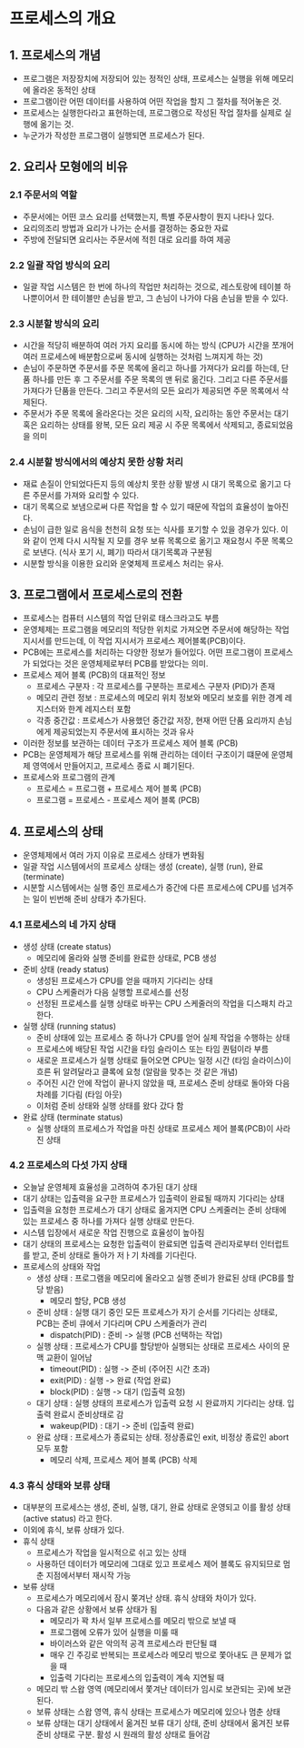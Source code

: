 # 프로세스의 개요
## 1. 프로세스의 개념
- 프로그램은 저장장치에 저장되어 있는 정적인 상태, 프로세스는 실행을 위해 메모리에 올라온 동적인 상태
- 프로그램이란 어떤 데이터를 사용하여 어떤 작업을 할지 그 절차를 적어놓은 것.
- 프로세스는 실행한다라고 표현하는데, 프로그램으로 작성된 작업 절차를 실제로 실행에 옮기는 것.
- 누군가가 작성한 프로그램이 실행되면 프로세스가 된다.

## 2. 요리사 모형에의 비유
### 2.1 주문서의 역할
- 주문서에는 어떤 코스 요리를 선택했는지, 특별 주문사항이 뭔지 나타나 있다.
- 요리의조리 방법과 요리가 나가는 순서를 결정하는 중요한 자료
- 주방에 전달되면 요리사는 주문서에 적힌 대로 요리를 하여 제공

### 2.2 일괄 작업 방식의 요리
- 일괄 작업 시스템은 한 번에 하나의 작업만 처리하는 것으로, 레스토랑에 테이블 하나뿐이어서 한 테이블만 손님을 받고, 그 손님이 나가야 다음 손님을 받을 수 있다.

### 2.3 시분할 방식의 요리
- 시간을 적당히 배분하여 여러 가지 요리를 동시에 하는 방식 (CPU가 시간을 쪼개어 여러 프로세스에 배분함으로써 동시에 실행하는 것처럼 느껴지게 하는 것)
- 손님이 주문하면 주문서를 주문 목록에 올리고 하나를 가져다가 요리를 하는데, 단품 하나를 만든 후 그 주문서를 주문 목록의 맨 뒤로 옮긴다. 그리고 다른 주문서를
가져다가 단품을 만든다. 그리고 주문서의 모든 요리가 제공되면 주문 목록에서 삭제된다.
- 주문서가 주문 목록에 올라온다는 것은 요리의 시작, 요리하는 동안 주문서는 대기 혹은 요리하는 상태를 왕복, 모든 요리 제공 시 주문 목록에서 삭제되고,
종료되었음을 의미

### 2.4 시분할 방식에서의 예상치 못한 상황 처리
- 재료 손질이 안되었다든지 등의 예상치 못한 상황 발생 시 대기 목록으로 옮기고 다른 주문서를 가져와 요리할 수 있다.
- 대기 목록으로 보냄으로써 다른 작업을 할 수 있기 때문에 작업의 효율성이 높아진다.
- 손님이 급한 일로 음식을 천천히 요청 또는 식사를 포기할 수 있을 경우가 있다. 이와 같이 언제 다시 시작될 지 모를 경우 보류 목록으로 옮기고 재요청시
주문 목록으로 보낸다. (식사 포기 시, 폐기) 따라서 대기목록과 구분됨
- 시분할 방식을 이용한 요리와 운옃체제 프로세스 처리는 유사. 

## 3. 프로그램에서 프로세스로의 전환
- 프로세스는 컴퓨터 시스템의 작업 단위로 태스크라고도 부름
- 운영체제는 프로그램을 메모리의 적당한 위치로 가져오면 주문서에 해당하는 작업지시서를 만드는데, 이 작업 지시서가 프로세스 제어블록(PCB)이다.
- PCB에는 프로세스를 처리하는 다양한 정보가 들어있다. 어떤 프로그램이 프로세스가 되었다는 것은 운영체제로부터 PCB를 받았다는 의미.
- 프로세스 제어 블록 (PCB)의 대표적인 정보
  - 프로세스 구분자 : 각 프로세스를 구분하는 프로세스 구분자 (PID)가 존재
  - 메모리 관련 정보 : 프로세스의 메모리 위치 정보와 메모리 보호를 위한 경계 레지스터와 한계 레지스터 포함
  - 각종 중간값 : 프로세스가 사용했던 중간값 저장, 현재 어떤 단품 요리까지 손님에게 제공되었는지 주문서에 표시하는 것과 유사
- 이러한 정보를 보관하는 데이터 구조가 프로세스 제어 블록 (PCB)
- PCB는 운영체제가 해당 프로세스를 위해 관리하는 데이터 구조이기 떄문에 운영체제 영역에서 만들어지고, 프로세스 종료 시 폐기된다.
- 프로세스와 프로그램의 관계
  - 프로세스 = 프로그램 + 프로세스 제어 블록 (PCB)
  - 프로그램 = 프로세스 - 프로세스 제어 블록 (PCB)

## 4. 프로세스의 상태
- 운영체제에서 여러 가지 이유로 프로세스 상태가 변화됨
- 일괄 작업 시스템에서의 프로세스 상태는 생성 (create), 실행 (run), 완료 (terminate)
- 시분할 시스템에서는 실행 중인 프로세스가 중간에 다른 프로세스에 CPU를 넘겨주는 일이 빈번해 준비 상태가 추가된다.

### 4.1 프로세스의 네 가지 상태
- 생성 상태 (create status)
  - 메모리에 올라와 실행 준비를 완료한 상태로, PCB 생성
- 준비 상태 (ready status)
  - 생성된 프로세스가 CPU를 얻을 때까지 기다리는 상태
  - CPU 스케줄러가 다음 실행할 프로세스를 선정
  - 선정된 프로세스를 실행 상태로 바꾸는 CPU 스케줄러의 작업을 디스패치 라고 한다.
- 실행 상태 (running status)
  - 준비 상태에 있는 프로세스 중 하나가 CPU를 얻어 실제 작업을 수행하는 상태
  - 프로세스에 배당된 작업 시간을 타임 슬라이스 또는 타임 퀀텀이라 부름
  - 새로운 프로세스가 실행 상태로 들어오면 CPU는 일정 시간 (타임 슬라이스)이 흐른 뒤 알려달라고 클록에 요청 (알람을 맞추는 것 같은 개념)
  - 주어진 시간 안에 작업이 끝나지 않았을 때, 프로세스 준비 상태로 돌아와 다음 차례를 기다림 (타임 아웃)
  - 이처럼 준비 상태와 실행 상태를 왔다 갔다 함
- 완료 상태 (terminate status)
  - 실행 상태의 프로세스가 작업을 마친 상태로 프로세스 제어 블록(PCB)이 사라진 상태

### 4.2 프로세스의 다섯 가지 상태
- 오늘날 운영체제 효율성을 고려하여 추가된 대기 상태
- 대기 상태는 입출력을 요구한 프로세스가 입출력이 완료될 때까지 기다리는 상태
- 입출력을 요청한 프로세스가 대기 상태로 옮겨지면 CPU 스케줄러는 준비 상태에 있는 프로세스 중 하나를 가져다 실행 상태로 만든다.
- 시스템 입장에서 새로운 작업 진행으로 효율성이 높아짐
- 대기 상태의 프로세스는 요청한 입출력이 완료되면 입출력 관리자로부터 인터럽트를 받고, 준비 상태로 돌아가 저ㅏ기 차례를 기다린다.
- 프로세스의 상태와 작업
  - 생성 상태 : 프로그램을 메모리에 올라오고 실행 준비가 완료된 상태 (PCB를 할당 받음)
    - 메모리 할당, PCB 생성
  - 준비 상태 : 실행 대기 중인 모든 프로세스가 자기 순서를 기다리는 상태로, PCB는 준비 큐에서 기다리며 CPU 스케줄러가 관리
    - dispatch(PID) : 준비 -> 실행 (PCB 선택하는 작업)
  - 실행 상태 : 프로세스가 CPU를 할당받아 실행되는 상태로 프로세스 사이의 문맥 교환이 일어남
    - timeout(PID) : 실행 -> 준비 (주어진 시간 초과)
    - exit(PID) : 실행 -> 완료 (작업 완료)
    - block(PID) : 실행 -> 대기 (입출력 요청)
  - 대기 상태 : 실행 상태의 프로세스가 입출력 요청 시 완료까지 기다리는 상태. 입출력 완료시 준비상태로 감
    - wakeup(PID) : 대기 -> 준비 (입출력 완료)
  - 완료 상태 : 프로세스가 종료되는 상태. 정상종료인 exit, 비정상 종료인 abort 모두 포함
    - 메모리 삭제, 프로세스 제어 블록 (PCB) 삭제

### 4.3 휴식 상태와 보류 상태
- 대부분의 프로세스는 생성, 준비, 실행, 대기, 완료 상태로 운영되고 이를 활성 상태 (active status) 라고 한다.
- 이외에 휴식, 보류 상태가 있다.
- 휴식 상태 
  - 프로세스가 작업을 일시적으로 쉬고 있는 상태
  - 사용하던 데이터가 메모리에 그대로 있고 프로세스 제어 블록도 유지되므로 멈춘 지점에서부터 재시작 가능
- 보류 상태 
  - 프로세스가 메모리에서 잠시 쫒겨난 상태. 휴식 상태와 차이가 있다.
  - 다음과 같은 상황에서 보류 상태가 됨
    - 메모리가 꽉 차서 일부 프로세스를 메모리 밖으로 보낼 때
    - 프로그램에 오류가 있어 실행을 미룰 때
    - 바이러스와 같은 악의적 공격 프로세스라 판단될 떄
    - 매우 긴 주깅로 반복되는 프로세스라 메모리 밖으로 쫓아내도 큰 문제가 없을 때
    - 입출력 기다리는 프로세스의 입출력이 계속 지연될 때
  - 메모리 밖 스왑 영역 (메모리에서 쫓겨난 데이터가 임시로 보관되는 곳)에 보관된다.
  - 보류 상태는 스왑 영역, 휴식 상태는 프로세스가 메모리에 있으나 멈춘 상태
  - 보류 상태는 대기 상태에서 옮겨진 보류 대기 상태, 준비 상태에서 옮겨진 보류 준비 상태로 구분. 활성 시 원래의 활성 상태로 들어감
